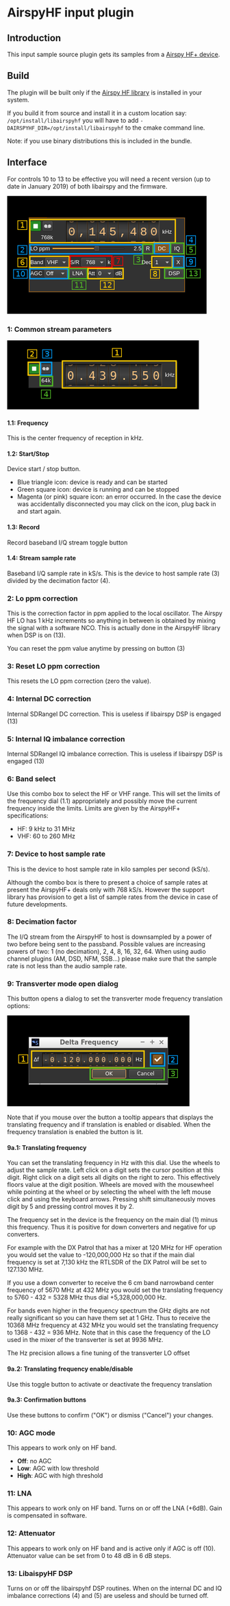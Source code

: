 <h1>AirspyHF input plugin</h1>

<h2>Introduction</h2>

This input sample source plugin gets its samples from a [Airspy HF+ device](https://airspy.com/airspy-hf-plus/).

<h2>Build</h2>

The plugin will be built only if the [Airspy HF library](https://github.com/airspy/airspyhf) is installed in your system.

If you build it from source and install it in a custom location say: `/opt/install/libairspyhf` you will have to add `-DAIRSPYHF_DIR=/opt/install/libairspyhf` to the cmake command line.

Note: if you use binary distributions this is included in the bundle.

<h2>Interface</h2>

For controls 10 to 13 to be effective you will need a recent version (up to date in January 2019) of both libairspy and the firmware.

![AirspyHF input plugin GUI](../../../doc/img/AirspyHFInput_plugin.png)

<h3>1: Common stream parameters</h3>

![SDR Daemon source input stream GUI](../../../doc/img/SDRdaemonSource_plugin_01.png)

<h4>1.1: Frequency</h4>

This is the center frequency of reception in kHz.

<h4>1.2: Start/Stop</h4>

Device start / stop button.

  - Blue triangle icon: device is ready and can be started
  - Green square icon: device is running and can be stopped
  - Magenta (or pink) square icon: an error occurred. In the case the device was accidentally disconnected you may click on the icon, plug back in and start again.

<h4>1.3: Record</h4>

Record baseband I/Q stream toggle button

<h4>1.4: Stream sample rate</h4>

Baseband I/Q sample rate in kS/s. This is the device to host sample rate (3) divided by the decimation factor (4).

<h3>2: Lo ppm correction</h3>

This is the correction factor in ppm applied to the local oscillator. The Airspy HF LO has 1 kHz increments so anything in between is obtained by mixing the signal with a software NCO. This is actually done in the AirspyHF library when DSP is on (13).

You can reset the ppm value anytime by pressing on button (3)

<h3>3: Reset LO ppm correction</h3>

This resets the LO ppm correction (zero the value).

<h3>4: Internal DC correction</h3>

Internal SDRangel DC correction. This is useless if libairspy DSP is engaged (13)

<h3>5: Internal IQ imbalance correction</h3>

Internal SDRangel IQ imbalance correction. This is useless if libairspy DSP is engaged (13)

<h3>6: Band select</h3>

Use this combo box to select the HF or VHF range. This will set the limits of the frequency dial (1.1) appropriately and possibly move the current frequency inside the limits. Limits are given by the AirspyHF+ specifications:

  - HF: 9 kHz to 31 MHz
  - VHF: 60 to 260 MHz

<h3>7: Device to host sample rate</h3>

This is the device to host sample rate in kilo samples per second (kS/s).

Although the combo box is there to present a choice of sample rates at present the AirspyHF+ deals only with 768 kS/s. However the support library has provision to get a list of sample rates from the device in case of future developments.

<h3>8: Decimation factor</h3>

The I/Q stream from the AirspyHF to host is downsampled by a power of two before being sent to the passband. Possible values are increasing powers of two: 1 (no decimation), 2, 4, 8, 16, 32, 64. When using audio channel plugins (AM, DSD, NFM, SSB...) please make sure that the sample rate is not less than the audio sample rate.

<h3>9: Transverter mode open dialog</h3>

This button opens a dialog to set the transverter mode frequency translation options:

![SDR Daemon source input stream transverter dialog](../../../doc/img/RTLSDR_plugin_xvrt.png)

Note that if you mouse over the button a tooltip appears that displays the translating frequency and if translation is enabled or disabled. When the frequency translation is enabled the button is lit.

<h4>9a.1: Translating frequency</h4>

You can set the translating frequency in Hz with this dial. Use the wheels to adjust the sample rate. Left click on a digit sets the cursor position at this digit. Right click on a digit sets all digits on the right to zero. This effectively floors value at the digit position. Wheels are moved with the mousewheel while pointing at the wheel or by selecting the wheel with the left mouse click and using the keyboard arrows. Pressing shift simultaneously moves digit by 5 and pressing control moves it by 2.

The frequency set in the device is the frequency on the main dial (1) minus this frequency. Thus it is positive for down converters and negative for up converters.

For example with the DX Patrol that has a mixer at 120 MHz for HF operation you would set the value to -120,000,000 Hz so that if the main dial frequency is set at 7,130 kHz the RTLSDR of the DX Patrol will be set to 127.130 MHz.

If you use a down converter to receive the 6 cm band narrowband center frequency of 5670 MHz at 432 MHz you would set the translating frequency to 5760 - 432 = 5328 MHz thus dial +5,328,000,000 Hz.

For bands even higher in the frequency spectrum the GHz digits are not really significant so you can have them set at 1 GHz. Thus to receive the 10368 MHz frequency at 432 MHz you would set the translating frequency to 1368 - 432 = 936 MHz. Note that in this case the frequency of the LO used in the mixer of the transverter is set at 9936 MHz.

The Hz precision allows a fine tuning of the transverter LO offset

<h4>9a.2: Translating frequency enable/disable</h4>

Use this toggle button to activate or deactivate the frequency translation

<h4>9a.3: Confirmation buttons</h4>

Use these buttons to confirm ("OK") or dismiss ("Cancel") your changes.

<h3>10: AGC mode</h3>

This appears to work only on HF band.

  - **Off**: no AGC
  - **Low**: AGC with low threshold
  - **High**: AGC with high threshold

<h3>11: LNA</h3>

This appears to work only on HF band. Turns on or off the LNA (+6dB). Gain is compensated in software.

<h3>12: Attenuator</h3>

This appears to work only on HF band and is active only if AGC is off (10). Attenuator value can be set from 0 to 48 dB in 6 dB steps.

<h3>13: LibaispyHF DSP</h3>

Turns on or off the libairspyhf DSP routines. When on the internal DC and IQ imbalance corrections (4) and (5) are useless and should be turned off.
